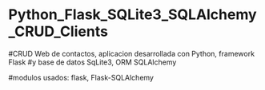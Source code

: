 # Python_Flask_SQLite3_SQLAlchemy_CRUD_Clients
 
#CRUD Web de contactos, aplicacion desarrollada con Python, framework Flask
#y base de datos SqLite3, ORM SQLAlchemy

#modulos usados: flask, Flask-SQLAlchemy
